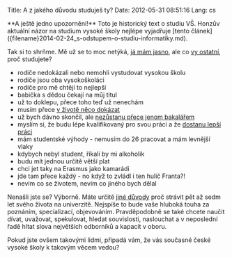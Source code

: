 Title: A z jakého důvodu studuješ ty?
Date: 2012-05-31 08:51:16
Lang: cs

<div class="article-warning" markdown="1">
**A ještě jedno upozornění!** Toto je historický text o studiu VŠ. Honzův aktuální názor na studium vysoké školy nejlépe vyjadřuje [tento článek]({filename}2014-02-24_s-odstupem-o-studiu-informatiky.md).
</div>

Tak si to shrňme. Mě už se to moc netýká, [já mám jasno]({filename}2012-01-23_manifest-zklamaneho-studenta.md), ale co [vy ostatní](http://ksinan.blog.respekt.ihned.cz/c1-55669350-hnupove-vsech-zemi-vzdelejte-se), proč studujete?

- rodiče nedokázali nebo nemohli vystudovat vysokou školu
- rodiče jsou oba vysokoškoláci
- rodiče pro mě chtějí to nejlepší
- babička s dědou čekají na můj titul
- už to doklepu, přece toho teď už nenechám
- musím přece [v životě něco dokázat](http://blog.peoplecomm.cz/clanek/zpoved-krysiho-zavodnika)
- už bych dávno skončil, ale [nezůstanu přece jenom bakalářem](http://ksinan.blog.respekt.ihned.cz/c1-55388950-bakalar-pro-srandu-kralikum)
- myslím si, že budu lépe kvalifikovaný pro svou práci a že [dostanu lepší práci](http://hn.ihned.cz/c1-50972450-jaky-obor-volit-aby-student-neskoncil-na-uradu-prace)
- mám studentské výhody - nemusím do 26 pracovat a mám levnější vlaky
- kdybych nebyl student, říkali by mi alkoholik
- budu mít jednou určitě větší plat
- chci jet taky na Erasmus jako kamarádi
- jde tam přece každý - no když to zvládl i ten hulič Franta?!
- nevím co se životem, nevím co jiného bych dělal

Nenašli jste se? Výborně. Máte určitě [jiné důvody](http://www.herout.net/blog/2012/01/proc-studovat-na-vysoke-skole/) proč strávit pět až sedm let svého života na univerzitě. Nejspíše to bude vaše hluboká touha za poznáním, specializací, objevováním. Pravděpodobně se také chcete naučit dívat, uvažovat, spekulovat, hledat souvislosti, naslouchat a v neposlední řadě hltat slova největších odborníků a kapacit v oboru.

Pokud jste ovšem takovými lidmi, připadá vám, že vás současné české vysoké školy k takovým věcem vedou?

